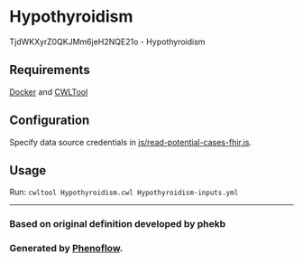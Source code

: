 # Hypothyroidism

TjdWKXyrZ0QKJMm6jeH2NQE21o - Hypothyroidism

## Requirements

[Docker](https://docs.docker.com/install/) and [CWLTool](https://github.com/common-workflow-language/cwltool#install)

## Configuration

Specify data source credentials in [js/read-potential-cases-fhir.js](js/read-potential-cases-fhir.js).

## Usage

Run: `cwltool Hypothyroidism.cwl Hypothyroidism-inputs.yml`

***

### Based on original definition developed by phekb
### Generated by [Phenoflow](https://kclhi.org/phenoflow).
